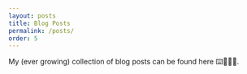 ```yaml
---
layout: posts
title: Blog Posts
permalink: /posts/
order: 5
---
```


My (ever growing) collection of blog posts can be found here ⌨️📝👨‍💻. 